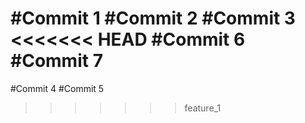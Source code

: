 #Commit 1
#Commit 2
#Commit 3
<<<<<<< HEAD
#Commit 6
#Commit 7
=======
#Commit 4
#Commit 5
>>>>>>> feature_1
